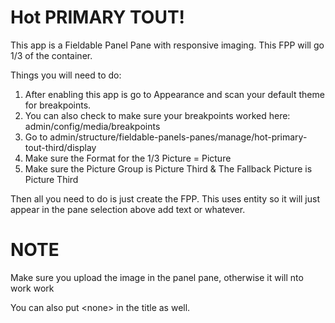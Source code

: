 Hot PRIMARY TOUT!
==============

This app is a Fieldable Panel Pane with responsive imaging.  This FPP will go 1/3 of the container.

Things you will need to do:
<ol>
<li>After enabling this app is go to Appearance and scan your default theme for breakpoints.</li>
<li>You can also check to make sure your breakpoints worked here: admin/config/media/breakpoints</li>
<li>Go to admin/structure/fieldable-panels-panes/manage/hot-primary-tout-third/display</li>
<li>Make sure the Format for the 1/3 Picture = Picture</li>
<li>Make sure the Picture Group is Picture Third & The Fallback Picture is Picture Third</li>
</ol>

Then all you need to do is just create the FPP.  This uses entity so it will just appear in the pane selection above add text or whatever.

NOTE
===================
Make sure you upload the image in the panel pane, otherwise it will nto work work

You can also put &lt;none&gt; in the title as well.
